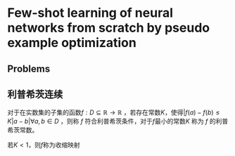 # Few-shot learning of neural networks from scratch by pseudo example optimization 

## Problems

## 利普希茨连续

对于在实数集的子集的函数$f:D \subseteq \mathbb{R} \rightarrow \mathbb{R}$ ，若存在常数*K*，使得$|f(a)-f(b) \leq  K|a-b| \forall a,b \in D$ ，则称 *f* 符合利普希茨条件，对于$f$最小的常数$K$ 称为 $f$ 的利普希茨常数。 

若$K < 1$，则$f$称为收缩映射

